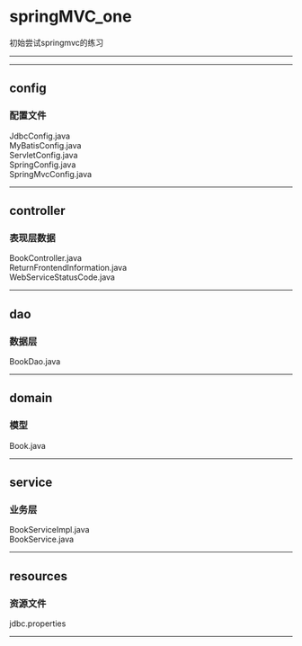 # springMVC_one
初始尝试springmvc的练习
 *** 
  *** 
## config
  ### 配置文件
  JdbcConfig.java  
  MyBatisConfig.java  
  ServletConfig.java  
  SpringConfig.java  
  SpringMvcConfig.java
   *** 
## controller
  ### 表现层数据
  BookController.java  
  ReturnFrontendInformation.java  
  WebServiceStatusCode.java
   *** 
## dao
  ### 数据层
  BookDao.java
   *** 
## domain
  ### 模型
  Book.java
   *** 
## service
  ### 业务层
  BookServiceImpl.java  
  BookService.java
   *** 
## resources
  ### 资源文件
  jdbc.properties
   *** 
